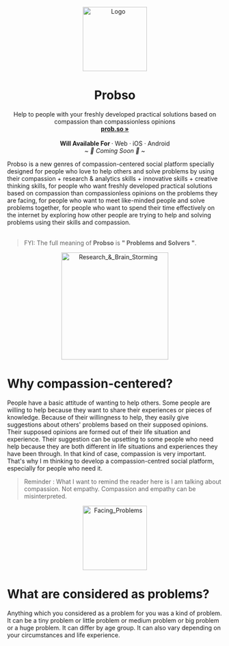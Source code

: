<p align="center">
  <a href="#">
    
  </a>
  <p align="center">
   <img width="150" height="150" src="https://us-east-1.tixte.net/uploads/share.tixte.co/probso_logo-only.png" alt="Logo">
  </p>
  <h1 align="center"><b>Probso</b></h1>
  <p align="center">
  Help to people with your freshly developed practical solutions based on compassion than compassionless opinions
    <br />
    <a href="https://prob.so"><strong>prob.so »</strong></a>
    <br />
    <br />
    <b>Will Available For </b>
    ·
    Web
    ·
    iOS
    ·
    Android
    <br />
    <i>~ 🎉 Coming Soon 🎉 ~</i>
  </p>
</p>
Probso is a new genres of compassion-centered social platform specially designed for people who love to help others and solve problems by using their compassion + research & analytics skills + innovative skills + creative thinking skills, for people who want freshly developed practical solutions based on compassion than compassionless opinions on the problems they are facing, for people who want to meet like-minded people and solve problems together, for people who want to spend their time effectively on the internet by exploring how other people are trying to help and solving problems using their skills and compassion.
<br/>
<br/>

> FYI: The full meaning of <b>Probso</b> is <b>" Problems and Solvers "</b>.

<p align="center">
  <img width="auto" height="250" src="https://us-east-1.tixte.net/uploads/share.tixte.co/together_improve.png" alt="Research_&_Brain_Storming">
</p>

# Why compassion-centered?

People have a basic attitude of wanting to help others. Some people are willing to help because they want to share their experiences or pieces of knowledge. Because of their willingness to help, they easily give suggestions about others' problems based on their supposed opinions. Their supposed opinions are formed out of their life situation and experience. Their suggestion can be upsetting to some people who need help because they are both different in life situations and experiences they have been through. In that kind of case, compassion is very important. That's why I m thinking to develop a compassion-centred social platform, especially for people who need it.

> Reminder : What I want to remind the reader here is I am talking about compassion. Not empathy. Compassion and empathy can be misinterpreted.

<p align="center">
  <img width="auto" height="150" src="https://us-east-1.tixte.net/uploads/share.tixte.co/Facing_Problems.png" alt="Facing_Problems">
</p>

# What are considered as problems?

Anything which you considered as a problem for you was a kind of problem. It can be a tiny problem or little problem or medium problem or big problem or a huge problem. It can differ by age group. It can also vary depending on your circumstances and life experience.
